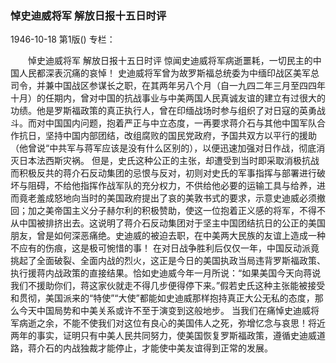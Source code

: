 ### 悼史迪威将军  解放日报十五日时评

1946-10-18
第1版()
专栏：

　　悼史迪威将军
    解放日报十五日时评
    惊闻史迪威将军病逝噩耗，一切民主的中国人民都深表沉痛的哀悼！
    史迪威将军曾为故罗斯福总统委为中缅印战区美军总司令，并兼中国战区参谋长之职，在其两年另八个月（自一九四二年三月至四四年十月）的任期内，曾对中国的抗战事业与中美两国人民真诚友谊的建立有过很大的功绩。他是罗斯福政策的真正执行人，曾在印缅战场时参与组织了对日寇的英勇战斗。而对中国国内问题，抱着严正与中立态度，一再要求蒋介石与其他中国军队合作抗日，坚持中国内部团结，改组腐败的国民党政府，予国共双方以平行的援助（他曾说“中共军与蒋军应该是没有什么区别的），以便迅速加强对日作战，彻底消灭日本法西斯灾祸。
    但是，史氏这种公正的主张，却遭受到当时即采取消极抗战而积极反共的蒋介石反动集团的忌恨与反对，初则对史氏的军事指挥与部署进行破坏与阻碍，不给他指挥作战军队的充分权力，不供给他必要的运输工具与给养，进而竟老羞成怒地向当时的美国政府提出了哀的美敦书式的要求，示意史迪威必须撤回；加之美帝国主义分子赫尔利的积极赞助，使这一位抱着正义感的将军，不得不从中国被排挤出去。这说明了蒋介石反动集团对于坚主中国团结抗日的公正的美国朋友，曾是如何深恶痛绝。史迪威的被迫去职，在中美两大民族的友谊上造成一种不应有的伤痕，这是极可惋惜的事！
    在对日战争胜利后仅仅一年，中国反动派竟挑起了全面破裂、全面内战的烈火，这正是今日的美国执政当局违背罗斯福政策、执行援蒋内战政策的直接结果。恰如史迪威今年一月所说：“如果美国今天向蒋说我们不援助你们，蒋这家伙就走不得几步便得停下来。”假若史氏这种主张能被接受和贯彻，美国派来的“特使”“大使”都能如史迪威那样抱持真正大公无私的态度，那么今天中国局势和中美关系或许不至于演变到这般地步。
    当我们在痛悼史迪威将军病逝之余，不能不使我们对这位有良心的美国伟人之死，弥增忆念与哀思！将近两年的事实，证明只有中美人民共同努力，使美国恢复罗斯福政策，遵循史迪威道路，蒋介石的内战独裁才能停止，才能使中美友谊得到正常的发展。
